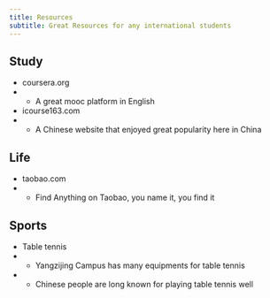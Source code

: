 ```yaml
---
title: Resources
subtitle: Great Resources for any international students
---
```


## Study
- coursera.org
- - A great mooc platform in English
- icourse163.com
- - A Chinese website that enjoyed great popularity here in China

## Life
- taobao.com
- - Find Anything on Taobao, you name it, you find it

## Sports
- Table tennis
- - Yangzijing Campus has many equipments for table tennis
- - Chinese people are long known for playing table tennis well
